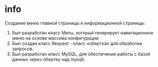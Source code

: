 # info
Cоздание меню главной страницы и информационной страницы:
1. Был разработан класс Menu, который генерирует навигационное меню на основе массива конфигурации.
2. Был создан класс Request - класс «обертка» для обработки запросов.
3. Был разработан класс MySQL, для обеспечения работы с базой данных через обертку над mysqli.
